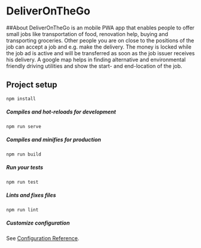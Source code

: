 # DeliverOnTheGo

##About
DeliverOnTheGo is an mobile PWA app that enables people to offer small jobs like transportation of food, renovation help, buying and transporting groceries.
Other people you are on close to the positions of the job can accept a job and e.g. make the delivery.
The money is locked while the job ad is active and will be transferred as soon as the job issuer receives his delivery.
A google map helps in finding alternative and environmental friendly driving utilities and show the start- and end-location of the job.

## Project setup
```
npm install
```
##### Compiles and hot-reloads for development
```
npm run serve
```

##### Compiles and minifies for production
```
npm run build
```

##### Run your tests
```
npm run test
```

##### Lints and fixes files
```
npm run lint
```

##### Customize configuration
See [Configuration Reference](https://cli.vuejs.org/config/).
